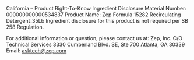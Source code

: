  
 
 
California – Product Right-To-Know Ingredient Disclosure 
Material Number: 000000000000534837 
Product Name: Zep Formula 15282 Recirculating Detergent_35Lb 
Ingredient disclosure for this product is not required per SB 258 Regulation. 
 
For additional information or question, please contact us at: 
Zep, Inc. 
C/O Technical Services 
3330 Cumberland Blvd. SE, Ste 700 
Atlanta, GA 30339 
Email: asktech@zep.com 
 
 
 
 

